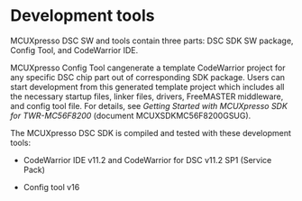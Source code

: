 # Development tools

MCUXpresso DSC SW and tools contain three parts: DSC SDK SW package, Config Tool, and CodeWarrior IDE.

MCUXpresso Config Tool cangenerate a template CodeWarrior project for any specific DSC chip part out of corresponding SDK package. Users can start development from this generated template project which includes all the necessary startup files, linker files, drivers, FreeMASTER middleware, and config tool file. For details, see *Getting Started with MCUXpresso SDK for TWR-MC56F8200* \(document MCUXSDKMC56F8200GSUG\).

The MCUXpresso DSC SDK is compiled and tested with these development tools:

-   CodeWarrior IDE v11.2 and CodeWarrior for DSC v11.2 SP1 \(Service Pack\)

-   Config tool v16


